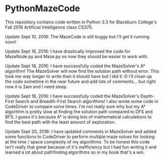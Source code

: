 # PythonMazeCode
This repository contains code written in Python 3.3 for Blackburn College's Fall 2016 Artificial Intelligence class CS370.

Update Sept 10, 2016:  The MazeCode is still buggy but I'll get it running soon!

Update Sept 16, 2016:  I have drastically improved the code for MazeNode.py and Maze.py so now they should be easier to work with.

Update Sept 18, 2016:  I have successfully coded the MazeSolver's A* algorithm!  The MazeSolver will now find the solution path without error.  This took me way longer to write than it should have but I did it  :D  I'll clean up the code sometime in the near future and add lots of comments... but right now it is 2am and I need sleep.

Update Sept 18, 2016:  I have successfully coded the MazeSolver's Depth-First Search and Breadth-First Search algorithms!  I also wrote some code in CodeDriver to compare solve times.  I'm not really sure why but my A* algorithm is pretty slow at finding the solution path compared to DFS and BFS.  I guess it's because A* is doing lots of mathematical calculations to find the best path with the least amount of exploration.

Update Sept 20, 2016:  I have updated comments in MazeSolver and added some functions to CodeDriver to perform multiple maze solves for looking at the time / space complexity of my algorithms.  To be honest this code isn't really that great because of it's inefficiency but I had fun writing it and learned a lot about pathfinding algorithms so in my book that's a win.
